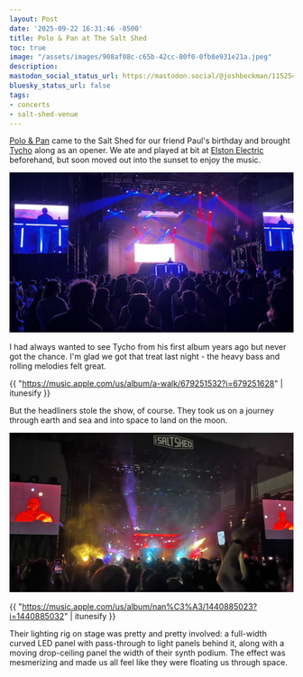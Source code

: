 ```yaml
---
layout: Post
date: '2025-09-22 16:31:46 -0500'
title: Polo & Pan at The Salt Shed
toc: true
image: "/assets/images/908af08c-c65b-42cc-80f0-0fb8e931e21a.jpeg"
description:
mastodon_social_status_url: https://mastodon.social/@joshbeckman/115254128700385229
bluesky_status_url: false
tags:
- concerts
- salt-shed-venue
---
```



[Polo & Pan](https://poloandpan.komi.io/) came to the Salt Shed for our friend Paul's birthday and brought [Tycho](https://tychomusic.com/) along as an opener. We ate and played at bit at [Elston Electric](https://www.elstonelectric.com/) beforehand, but soon moved out into the sunset to enjoy the music.

![Tycho playing at the Salt Shed Fairgrounds](/assets/images/908af08c-c65b-42cc-80f0-0fb8e931e21a.jpeg)

I had always wanted to see Tycho from his first album years ago but never got the chance. I'm glad we got that treat last night - the heavy bass and rolling melodies felt great.

{{ "https://music.apple.com/us/album/a-walk/679251532?i=679251628" | itunesify }}

But the headliners stole the show, of course. They took us on a journey through earth and sea and into space to land on the moon.

![Polo & Pan at the Salt Shed Fairgrounds](/assets/images/9ae85a7e-2d91-47eb-927a-a906f3197784.jpeg)

{{ "https://music.apple.com/us/album/nan%C3%A3/1440885023?i=1440885032" | itunesify }}

Their lighting rig on stage was pretty and pretty involved: a full-width curved LED panel with pass-through to light panels behind it, along with a moving drop-ceiling panel the width of their synth podium. The effect was mesmerizing and made us all feel like they were floating us through space.
